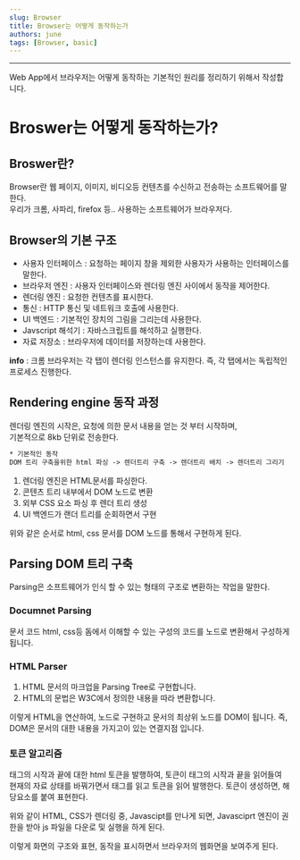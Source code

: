 ```yaml
---
slug: Browser
title: Browser는 어떻게 동작하는가
authors: june
tags: [Browser, basic]
---
```


---

Web App에서 브라우저는 어떻게 동작하는 기본적인 원리를 정리하기 위해서 작성합니다.

# Broswer는 어떻게 동작하는가?

## Broswer란? 
Browser란 웹 페이지, 이미지, 비디오등 컨텐츠를 수신하고 전송하는 소프트웨어를 말한다.  
우리가 크롬, 사파리, firefox 등.. 사용하는 소프트웨어가 브라우저다.

## Browser의 기본 구조 
- 사용자 인터페이스 : 요청하는 페이지 창을 제외한 사용자가 사용하는 인터페이스를 말한다.
- 브라우저 엔진 : 사용자 인터페이스와 렌더링 엔진 사이에서 동작을 제어한다.
- 렌더링 엔진 : 요청한 컨텐츠를 표시한다.
- 통신 : HTTP 통신 및 네트워크 호출에 사용한다.
- UI 백엔드 : 기본적인 장치의 그림을 그리는데 사용한다.
- Javscript 해석기 : 자바스크립트를 해석하고 실행한다.
- 자료 저장소 : 브라우저에 데이터를 저장하는데 사용한다. 

**info** : 크롬 브라우저는 각 탭이 렌더링 인스턴스를 유지한다. 즉, 각 탭에서는 독립적인 프로세스 진행한다.



## Rendering engine 동작 과정

렌더링 엔진의 시작은, 요청에 의한 문서 내용을 얻는 것 부터 시작하며,  
기본적으로 8kb 단위로 전송한다.

```txt
* 기본적인 동작 
DOM 트리 구축을위한 html 파싱 -> 렌더트리 구축 -> 렌더트리 배치 -> 렌더트리 그리기
```

1. 렌더링 엔진은 HTML문서를 파싱한다. 
2. 콘텐츠 트리 내부에서 DOM 노드로 변환
3. 외부 CSS 요소 파싱 후 렌더 트리 생성 
4. UI 백엔드가 랜더 트리를 순회하면서 구현

위와 같은 순서로 html, css 문서를 DOM 노드를 통해서 구현하게 된다.


## Parsing DOM 트리 구축
Parsing은 소프트웨어가 인식 할 수 있는 형태의 구조로 변환하는 작업을 말한다.

### Documnet Parsing
문서 코드 html, css등 돔에서 이해할 수 있는 구성의 코드를 노드로 변환해서 구성하게 됩니다. 

### HTML Parser
1. HTML 문서의 마크업을 Parsing Tree로 구현합니다.
2. HTML의 문법은 W3C에서 정의한 내용을 따라 변환합니다. 

이렇게 HTML을 연산하여, 노드로 구현하고 문서의 최상위 노드를 DOM이 됩니다.
즉, DOM은 문서의 대한 내용을 가지고이 있는 연결지점 입니다. 

### 토큰 알고리즘
태그의 시작과 끝에 대한 html 토큰을 발행하여, 토큰이 태그의 시작과 끝을 
읽어들여 현재의 자료 상태를 바꿔가면서 태그를 읽고 토큰을 읽어 발행한다.
토큰이 생성하면, 해당요소를 붙여 표현한다.


위와 같이 HTML, CSS가 렌더링 중, Javascipt를 만나게 되면, Javasciprt 엔진이 권한을 받아 js 파일을 다운로 및 실행을 하게 된다.

이렇게 화면의 구조와 표현, 동작을 표시하면서 브라우저의 웹화면을 보여주게 된다.